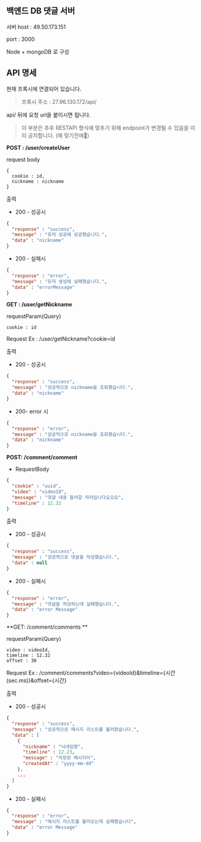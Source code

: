 ## 백엔드 DB 댓글 서버

서버 host : 49.50.173.151

port : 3000



Node + mongoDB 로 구성



## API 명세

현재 프록시에 연결되어 있습니다.

>  프록시 주소 : 27.96.130.172/api/

api/ 뒤에 요청 url을 붙이시면 됩니다.



> 이 부분은 추후 RESTAPI 형식에 맞추기 위해 endpoint가 변경될 수 있음을 미리 공지합니다. (매 맞기전에🥺)

**POST :  /user/createUser**

request body

```
{
  cookie : id,
  nickname : nickname
}
```



출력 

- 200 - 성공시

```json
{
  "response" : "success",
  "message" : "유저 성공에 성공했습니다.",
  "data" : "nickname"
}
```

- 200 - 실패시

```json
{
  "response" : "error",
  "message" : "유저 생성에 실패했습니다.",
  "data" : "errorMessage"
}
```



**GET : /user/getNickname**

requestParam(Query)

```
cookie : id
```

Request Ex : /user/getNickname?cookie=id



출력

- 200 - 성공시

```json
{
  "response" : "success",
  "message" : "성공적으로 nickname을 조회했습니다.",
  "data" : "nickname"
}
```



- 200- error 시

```json
{
  "response" : "error",
  "message" : "성공적으로 nickname을 조회했습니다.",
  "data" : "nickname"
}
```



**POST: /comment/comment**

- RequestBody

```json
{
  "cookie" : "uuid",
  "video" : "videoId",
  "message" : "댓글 내용 들어갈 자리입니다요오오",
  "timeline" : 12.32
}
```



출력

- 200 - 성공시

```json
{
  "response" : "success",
  "message" : "성공적으로 댓글을 작성했습니다.",
  "data" : null
}
```



- 200 - 실패시

```json
{
  "response" : "error",
  "message" : "댓글을 작성하는데 실패했습니다.",
  "data" : "error Message"
}
```



**GET: /comment/comments **

requestParam(Query)

```
video : videoId,
timeline : 12.32
offset : 30
```

Request Ex : /comment/comments?video={videoId}&timeline={시간(sec.ms)}&offset={시간}



출력

- 200 - 성공시

```json
{
  "response" : "success",
  "message" : "성공적으로 메시지 리스트를 불러왔습니다.",
  "data" : [
    {
      "nickname" : "닉네임명",
      "timeline" : 12.23,
      "message" : "저장된 메시지이",
      "createdAt" : "yyyy-mm-dd"
    },
    ...
  ]
}
```



- 200 - 실패시

```json
{
  "response" : "error",
  "message" : "메시지 리스트를 불러오는데 실패했습니다",
  "data" : "error Message"
}
```

